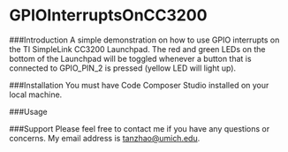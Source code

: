 # GPIOInterruptsOnCC3200

###Introduction
A simple demonstration on how to use GPIO interrupts on the TI SimpleLink CC3200 Launchpad. The red and green LEDs on the bottom of the Launchpad will be toggled whenever a button that is connected to GPIO_PIN_2 is pressed (yellow LED will light up).

###Installation
You must have Code Composer Studio installed on your local machine.

###Usage


###Support
Please feel free to contact me if you have any questions or concerns. My email address is tanzhao@umich.edu.

